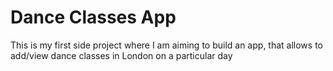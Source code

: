 # Dance Classes App

This is my first side project where I am aiming to build an app, that allows to add/view dance classes in London on a particular day 


